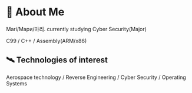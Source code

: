 # 🧭 About Me

Mari/Мари/마리. currently studying Cyber Security(Major)

C99 / C++ / Assembly(ARM/x86) 

## 🛰️ Technologies of interest

Aerospace technology / Reverse Engineering / Cyber Security / Operating Systems 
